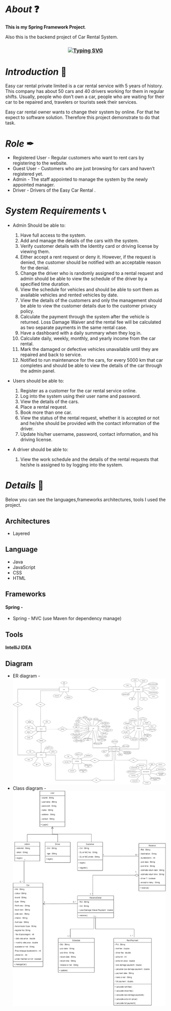# *About* ❓
**This is my Spring Framework Project**.

Also this is the backend project of Car Rental System.

<h3 align="center"><a href="https://git.io/typing-svg" align="center"><img align="center" src="https://readme-typing-svg.herokuapp.com?font=Fira+Code&size=25&duration=4000&center=true&vCenter=true&width=435&lines=Car+Rental+System" alt="Typing SVG" style="max-width:100%" /></a></h3>

# *Introduction* 📝
Easy car rental private limited is a car rental service with 5 years of history. This company has about 
50 cars and 40 drivers working for them in regular shifts. Usually, people who don’t own a car, people who 
are waiting for their car to be repaired and, travelers or tourists seek their services.

Easy car rental owner wants to change their system by online. For that he expect to software solution. Therefore this project demonstrate to do that task.

# *Role* ✒
* Registered User - Regular customers who want to rent cars by registering to the website.
* Guest User - Customers who are just browsing for cars and haven’t registered yet.
* Admin - The staff appointed to manage the system by the newly appointed manager.
* Driver - Drivers of the Easy Car Rental .

# *System Requirements* 📞
* Admin Should be able to:
  1. Have full access to the system.
  2. Add and manage the details of the cars with the system. 
  1. Verify customer details with the Identity card or driving license by viewing them.
  2. Either accept a rent request or deny it. However, if the request is denied, the customer 
  should be notified with an acceptable reason for the denial.
  3. Change the driver who is randomly assigned to a rental request and admin should be able to 
  view the schedule of the driver by a specified time duration.
  4. View the schedule for vehicles and should be able to sort them as available vehicles and 
  rented vehicles by date.
  5. View the details of the customers and only the management should be able to view the 
  customer details due to the customer privacy policy.
  6. Calculate the payment through the system after the vehicle is returned. Loss Damage Waiver 
  and the rental fee will be calculated as two separate payments in the same rental case.
  7. Have a dashboard with a daily summary when they log in.
  8. Calculate daily, weekly, monthly, and yearly income from the car rental.
  9. Mark the damaged or defective vehicles unavailable until they are repaired and back to 
  service.
  10. Notified to run maintenance for the cars, for every 5000 km that car completes and should 
  be able to view the details of the car through the admin panel.
  
*  Users should be able to:
    1. Register as a customer for the car rental service online.
    1. Log into the system using their user name and password.
    3. View the details of the cars.
    4. Place a rental request.
    5. Book more than one car. 
    6. View the status of the rental request, whether it is accepted or not and he/she should be 
    provided with the contact information of the driver.
    7. Update his/her username, password, contact information, and his driving license.

*   A driver should be able to:
      1. View the work schedule and the details of the rental requests that he/she is assigned to by 
       logging into the system.
       
# *Details* 🔖
Below you can see the languages,frameworks architectures, tools I used  the project.

## Architectures
* Layered 

## Language
* Java
* JavaScript
* CSS
* HTML

## Frameworks
 
#### Spring - 
* Spring - MVC (use Maven for dependency manage) 

## Tools
#### IntelliJ IDEA

## Diagram
* ER diagram - ![er diagram](rental.drawio.png)
* Class diagram - ![class diagram](classdiagram.drawio.png)
